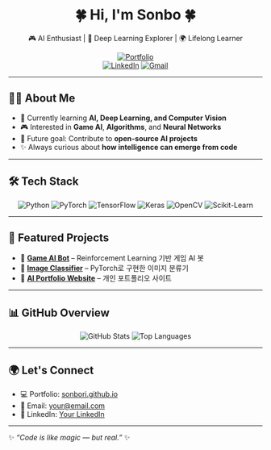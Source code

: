 <div align="center">

# 🍀 Hi, I'm Sonbo 🍀  
🎮 AI Enthusiast | 🤖 Deep Learning Explorer | 🌍 Lifelong Learner  

[![Portfolio](https://img.shields.io/badge/Portfolio-000?style=flat&logo=github&logoColor=white)](https://sonbori.github.io/)  
[![LinkedIn](https://img.shields.io/badge/LinkedIn-0A66C2?style=flat&logo=linkedin&logoColor=white)](#)
[![Gmail](https://img.shields.io/badge/Gmail-D14836?style=flat&logo=gmail&logoColor=white)](#)

</div>

---

## 👨‍💻 About Me
- 🌱 Currently learning **AI, Deep Learning, and Computer Vision**
- 🎮 Interested in **Game AI**, **Algorithms**, and **Neural Networks**
- 🚀 Future goal: Contribute to **open-source AI projects**  
- ✨ Always curious about **how intelligence can emerge from code**

---

## 🛠 Tech Stack
<p align="center">
  <img src="https://img.shields.io/badge/Python-3776AB?style=flat&logo=python&logoColor=white" alt="Python"/>
  <img src="https://img.shields.io/badge/PyTorch-EE4C2C?style=flat&logo=pytorch&logoColor=white" alt="PyTorch"/>
  <img src="https://img.shields.io/badge/TensorFlow-FF6F00?style=flat&logo=tensorflow&logoColor=white" alt="TensorFlow"/>
  <img src="https://img.shields.io/badge/Keras-D00000?style=flat&logo=keras&logoColor=white" alt="Keras"/>
  <img src="https://img.shields.io/badge/OpenCV-5C3EE8?style=flat&logo=opencv&logoColor=white" alt="OpenCV"/>
  <img src="https://img.shields.io/badge/Scikit--Learn-F7931E?style=flat&logo=scikit-learn&logoColor=white" alt="Scikit-Learn"/>
</p>

---

## 🚀 Featured Projects
- 🔹 [**Game AI Bot**](#) – Reinforcement Learning 기반 게임 AI 봇  
- 🔹 [**Image Classifier**](#) – PyTorch로 구현한 이미지 분류기  
- 🔹 [**AI Portfolio Website**](https://sonbori.github.io/) – 개인 포트폴리오 사이트  

---

## 📊 GitHub Overview
<p align="center">
  <img src="https://github-readme-stats.vercel.app/api?username=Sonbori&show_icons=true&theme=tokyonight" alt="GitHub Stats"/>
  <img src="https://github-readme-stats.vercel.app/api/top-langs/?username=Sonbori&layout=compact&theme=tokyonight" alt="Top Languages"/>
</p>

---

## 🌍 Let's Connect
- 💻 Portfolio: [sonbori.github.io](https://sonbori.github.io/)  
- 📧 Email: your@email.com  
- 🔗 LinkedIn: [Your LinkedIn](#)

---
✨ *“Code is like magic — but real.”* ✨
